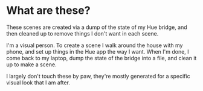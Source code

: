 # What are these?

These scenes are created via a dump of the state of my Hue bridge, and then cleaned up to remove things I don't want in each scene.

I'm a visual person. To create a scene I walk around the house with my phone, and set up things in the Hue app the way I want. When I'm done, I come back to my laptop, dump the state of the bridge into a file, and clean it up to make a scene.

I largely don't touch these by paw, they're mostly generated for a specific visual look that I am after.
